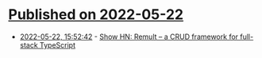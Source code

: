 # [Published on 2022-05-22](index.md)

* [2022-05-22, 15:52:42](https://news.ycombinator.com/item?id=31469481) - [Show HN: Remult – a CRUD framework for full-stack TypeScript](https://github.com/remult/remult)
